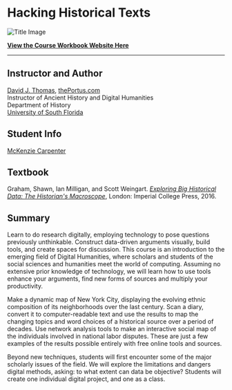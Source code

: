 # Hacking Historical Texts

![Title Image](assets/intro-image.png)

**[View the Course Workbook Website Here](https://theportus.github.io/hacking-historical-texts/)**

---

## Instructor and Author

[David J. Thomas](mailto:dave.a.base@gmail.com), [thePortus.com](http://thePortus.com)<br />
Instructor of Ancient History and Digital Humanities<br />
Department of History<br />
[University of South Florida](https://github.com/usf-portal)

## Student Info 

[McKenzie Carpenter](mailto:mckenziecarp@mail.usf.edu)

## Textbook

Graham, Shawn, Ian Milligan, and Scott Weingart. [*Exploring Big Historical Data: The Historian's Macroscope*](https://www.amazon.com/Exploring-Big-Historical-Data-Historians/dp/1783266376), London: Imperial College Press, 2016.

## Summary

Learn to do research digitally, employing technology to pose questions previously unthinkable. Construct data-driven arguments visually, build tools, and create spaces for discussion. This course is an introduction to the emerging field of Digital Humanities, where scholars and students of the social sciences and humanities meet the world of computing. Assuming no extensive prior knowledge of technology, we will learn how to use tools enhance your arguments, find new forms of sources and multiply your productivity.

Make a dynamic map of New York City, displaying the evolving ethnic composition of its neighborhoods over the last century. Scan a diary, convert it to computer-readable text and use the results to map the changing topics and word choices of a historical source over a period of decades. Use network analysis tools to make an interactive social map of the individuals involved in national labor disputes. These are just a few examples of the results possible entirely with free online tools and sources.

Beyond new techniques, students will first encounter some of the major scholarly issues of the field. We will explore the limitations and dangers digital methods, asking: to what extent can data be objective? Students will create one individual digital project, and one as a class.
